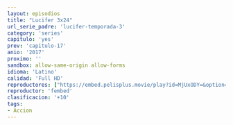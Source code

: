 ```yaml
---
layout: episodios
title: "Lucifer 3x24"
url_serie_padre: 'lucifer-temporada-3'
category: 'series'
capitulo: 'yes'
prev: 'capitulo-17'
anio: '2017'
proximo: ''
sandbox: allow-same-origin allow-forms
idioma: 'Latino'
calidad: 'Full HD'
reproductores: ["https://embed.pelisplus.movie/play?id=MjUxODY=&option=latin"]
reproductor: 'fembed'
clasificacion: '+10'
tags:
- Accion
---
```












